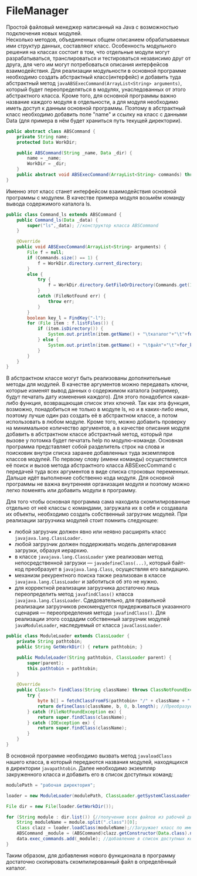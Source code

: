 # FileManager
Простой файловый менеджер написанный на Java с возможностью подключения новых модулей.  
Несколько методов, объединенных общем описанием обрабатываемых ими структур данных, составляют класс. Особенность модульного решения на классах состоит в том, что отдельные модули могут разрабатываться, транслироваться и тестироваться независимо друг от друга, для чего им могут потребоваться описания интерфейсов взаимодействия.
Для реализации модульности в основной программе необходимо создать абстрактный класс(интерфейс) и добавить туда абстрактный метод ```javaABSExecCommand(ArrayList<String> arguments)```, который будет переопределяться в модулях, унаследованных от этого абстрактного класса. Кроме того, для основной программы важно название каждого модуля в отдельности, а для модуля необходимо иметь доступ к данным основной программы. Поэтому в абстрактный класс необходимо добавить поле "name" и ссылку на класс с данными Data (для примера в нём будет храниться путь текущей директории).  
```java
public abstract class ABSCommand {
    private String name;
    protected Data WorkDir;

    public ABSCommand(String _name, Data _dir) {
        name = _name;
        WorkDir = _dir;
    }
    public abstract void ABSExecCommand(ArrayList<String> commands) throws FileNotFound, IOException, ExeptionOnCommand;
}
```
Именно этот класс станет интерфейсом взаимодействия основной программы с модулем. В качестве примера модуля возьмём команду вывода содержимого каталога ls.
```java
public class Command_ls extends ABSCommand {
    public Command_ls(Data _data) {
        super("ls",_data); //конструктор класса ABSCommand 
    }

    @Override
    public void ABSExecCommand(ArrayList<String> arguments) {
        File f = null;
        if (Commands.size() == 1) {
            f = WorkDir.directory.current_directory;
        }
        else {
            try {
                f = WorkDir.directory.GetFileOrDirectory(Commands.get(1), TypeOfFile.Directory);
            }
            catch (FileNotFound err) {
                throw err;
            }
        }
        boolean key_l = FindKey("-l");
        for (File item : f.listFiles()) {
            if (item.isDirectory()) {
                System.out.println(item.getName() + "\tкаталог"+"\t"+for_key_l(key_l,item));
            } else {
                System.out.println(item.getName() + "\tфайл"+"\t"+for_key_l(key_l,item));
            }
        }
    }
}
```
В абстрактном классе могут быть реализованы дополнительные методы для модулей. В качестве аргументов можно передавать ключи, которые изменят вывод данных о содержимом каталога (например, будут печатать дату изменения каждого). Для этого понадобится какая-либо функция, возвращающая список этих ключей. Так как эта функция, возможно, понадобиться не только в модуле ls, но и в каких-либо иных, поэтому лучше один раз создать её в абстрактном классе, а потом использовать в любом модуле. Кроме того, можно добавить проверку на минимальное количество аргументов, а в качестве описания модуля добавить в абстрактном классе абстрактный метод, который при вызове у потомка будет печатать help по модулю-команде.
Основная программа представляет собой разделитель строк на слова и поисковик внутри списка заранее добавленных туда экземпляров классов модулей. По первому слову (имени команды) осуществляется её поиск и вызов метода абстрактного класса ABSExecCommand с передачей туда всех аргументов в виде списка строковых переменных. Дальше идёт выполнение собственно кода модуля. Для основной программы не важна внутренняя организация модуля и поэтому можно легко поменять или добавить модули в программу.

Для того чтобы основная программа сама находила скомпилированные отдельно от неё классы с командами, загружала их в себя и создавала их объекты, необходимо создать собственный загрузчик модулей.
При реализации загрузчика модулей стоит помнить следующее:
- любой загрузчик должен явно или неявно расширять класс ```javajava.lang.ClassLoader.```
- любой загрузчик должен поддерживать модель делегирования загрузки, образуя иерархию.
- в классе ```javajava.lang.ClassLoader``` уже реализован метод непосредственной загрузки — ```javadefineClass(...)```, который байт-код преобразует в ```javajava.lang.Class```, осуществляя его валидацию.
- механизм рекурентного поиска также реализован в классе ```javajava.lang.ClassLoader``` и заботиться об это не нужно.
- для корректной реализации загрузчика достаточно лишь переопределить метод ```javafindClass()``` класса ```javajava.lang.ClassLoader```.
Сдедовательно, для правильной реализации загрузчиков рекомендуется придерживаться указанного сценария — переопределения метода ```javafindClass()```.
Для реализации этого создадим собственный загрузчик модулей ```javaModuleLoader```, наследуемый от класса ```javaClassLoader```. 
```java
public class ModuleLoader extends ClassLoader {
    private String pathtobin;
    public String GetWorkDir() { return pathtobin; }

    public ModuleLoader(String pathtobin, ClassLoader parent) {
        super(parent);
        this.pathtobin = pathtobin;
    }

    @Override
    public Class<?> findClass(String className) throws ClassNotFoundException { //переопределение метода findClass()
        try {
            byte b[] = fetchClassFromFS(pathtobin+ "/" + className + ".class"); //метод класса вернёт файл в виде массив байт
            return defineClass(className, b, 0, b.length); //Преобразует массив байт в экземпляр класса Class
        } catch (FileNotFoundException ex) {
            return super.findClass(className);
        } catch (IOException ex) {
            return super.findClass(className);
        }
    }
}
```
В основной программе необходимо вызвать метод ```javaloadClass``` нашего класса, в который передаются названия модулей, находящихся в директории ```javapathtobin```. Далее необходимо экземпляр закруженного класса и добавить его в список доступных команд:
```java
modulePath = "рабочая директория";

loader = new ModuleLoader(modulePath, ClassLoader.getSystemClassLoader());//наш загрузчик

File dir = new File(loader.GetWorkDir());

for (String module : dir.list()) {//получение всех файлов из рабочей директории
    String moduleName = module.split(".class")[0];
    Class clazz = loader.loadClass(moduleName);//Загружает класс по имени
    ABSCommand _module = (ABSCommand)clazz.getConstructor(Data.class).newInstance(data);//создание экземпляра модуля(команды)
    data.exec_commands.add(_module); //добавление в список доступных команд
}
```
Таким образом, для добавления нового функционала в программу достаточно скопировать скомпилированный файл в определённый каталог.

